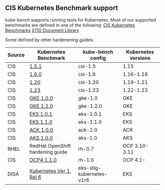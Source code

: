 
## CIS Kubernetes Benchmark support

kube-bench supports running tests for Kubernetes.
Most of our supported benchmarks are defined in one of the following:
    [CIS Kubernetes Benchmarks](https://www.cisecurity.org/benchmark/kubernetes/)
    [STIG Document Library](https://public.cyber.mil/stigs/downloads)
    
Some defined by other hardenening guides.

| Source | Kubernetes Benchmark | kube-bench config | Kubernetes versions |
|------|----------------------------------------------------------------|-----------|-------------|
| CIS  | [1.5.1](https://workbench.cisecurity.org/benchmarks/4892)      | cis-1.5   | 1.15        |
| CIS  | [1.6.0](https://workbench.cisecurity.org/benchmarks/4834)      | cis-1.6   | 1.16-1.18   |
| CIS  | [1.20](https://workbench.cisecurity.org/benchmarks/6246)       | cis-1.20  | 1.19-1.21   |
| CIS  | [1.23](https://workbench.cisecurity.org/benchmarks/7532)       | cis-1.23  | 1.22-1.23   |
| CIS  | [GKE 1.0.0](https://workbench.cisecurity.org/benchmarks/4536)  | gke-1.0   | GKE         |
| CIS  | [GKE 1.2.0](https://workbench.cisecurity.org/benchmarks/7534)  | gke-1.2.0 | GKE         |
| CIS  | [EKS 1.0.1](https://workbench.cisecurity.org/benchmarks/6041)  | eks-1.0.1 | EKS         |
| CIS  | [EKS 1.1.0](https://workbench.cisecurity.org/benchmarks/6248)  | eks-1.1.0 | EKS         |
| CIS  | [ACK 1.0.0](https://workbench.cisecurity.org/benchmarks/6467)  | ack-1.0   | ACK         |
| CIS  | [AKS 1.0.0](https://workbench.cisecurity.org/benchmarks/6347)  | aks-1.0   | AKS         |
| RHEL | RedHat OpenShift hardening guide                               | rh-0.7    | OCP 3.10-3.11 |
| CIS  | [OCP4 1.1.0](https://workbench.cisecurity.org/benchmarks/6778) | rh-1.0    | OCP 4.1-    |
| DISA | [Kubernetes Ver 1, Rel 6](https://dl.dod.cyber.mil/wp-content/uploads/stigs/zip/U_Kubernetes_V1R6_STIG.zip) | eks-stig-kubernetes-v1r6 | EKS |
